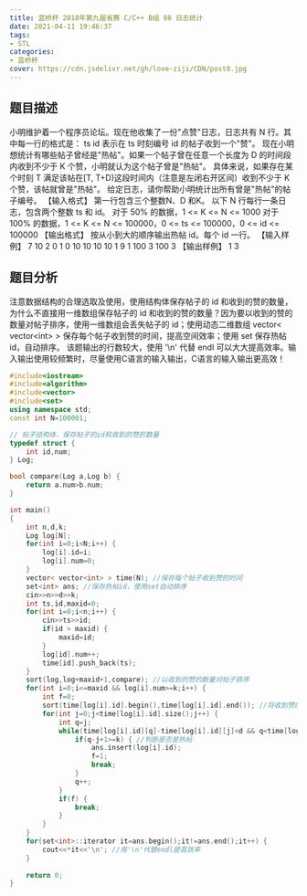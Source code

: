 ```yaml
---
title: 蓝桥杯 2018年第九届省赛 C/C++ B组 08 日志统计
date: 2021-04-11 19:46:37
tags:
- STL
categories:
- 蓝桥杯
cover: https://cdn.jsdelivr.net/gh/love-ziji/CDN/post8.jpg
---
```


## 题目描述

小明维护着一个程序员论坛。现在他收集了一份"点赞"日志，日志共有 N 行。其中每一行的格式是：
ts id
表示在 ts 时刻编号 id 的帖子收到一个"赞"。
现在小明想统计有哪些帖子曾经是"热帖"。如果一个帖子曾在任意一个长度为 D 的时间段内收到不少于 K 个赞，小明就认为这个帖子曾是"热帖"。
具体来说，如果存在某个时刻 T 满足该帖在[T, T+D)这段时间内（注意是左闭右开区间）收到不少于 K 个赞，该帖就曾是"热帖"。
给定日志，请你帮助小明统计出所有曾是"热帖"的帖子编号。
【输入格式】
第一行包含三个整数N、D 和K。
以下 N 行每行一条日志，包含两个整数 ts 和 id。
对于 50% 的数据，1 <= K <= N <= 1000
对于 100% 的数据，1 <= K <= N <= 100000，0 <= ts <= 100000，0 <= id <= 100000
【输出格式】
按从小到大的顺序输出热帖 id。每个 id 一行。
【输入样例】
7 10 2
0 1
0 10
10 10
10 1
9 1
100 3
100 3
【输出样例】
1
3

## 题目分析

注意数据结构的合理选取及使用，使用结构体保存帖子的 id 和收到的赞的数量，为什么不直接用一维数组保存帖子的 id 和收到的赞的数量？因为要以收到的赞的数量对帖子排序，使用一维数组会丢失帖子的 id；使用动态二维数组 vector< vector\<int\> > 保存每个帖子收到赞的时间，提高空间效率；使用 set 保存热帖 id，自动排序。
该题输出的行数较大，使用 '\n' 代替 endl 可以大大提高效率。输入输出使用较频繁时，尽量使用C语言的输入输出，C语言的输入输出更高效！

```c++
#include<iostream>
#include<algorithm>
#include<vector>
#include<set>
using namespace std;
const int N=100001;

// 帖子结构体，保存帖子的id和收到的赞的数量 
typedef struct {
	int id,num;
} Log;

bool compare(Log a,Log b) {
	return a.num>b.num;
}

int main()
{
	int n,d,k;
	Log log[N];
	for(int i=0;i<N;i++) {
		log[i].id=i;
		log[i].num=0;
	}
	vector< vector<int> > time(N); //保存每个帖子收到赞的时间 
	set<int> ans; //保存热帖id，使用set自动排序 
	cin>>n>>d>>k;
	int ts,id,maxid=0;
	for(int i=0;i<n;i++) {
		cin>>ts>>id;
		if(id > maxid) {
			maxid=id;
		}
		log[id].num++;
		time[id].push_back(ts);
	}
	sort(log,log+maxid+1,compare); //以收到的赞的数量对帖子排序 
	for(int i=0;i<=maxid && log[i].num>=k;i++) {
		int f=0;
		sort(time[log[i].id].begin(),time[log[i].id].end()); //将收到赞的时间排序 
		for(int j=0;j<time[log[i].id].size();j++) {
			int q=j;
			while(time[log[i].id][q]-time[log[i].id][j]<d && q<time[log[i].id].size()) {
				if(q-j+1>=k) { //判断是否是热帖 
					ans.insert(log[i].id);
					f=1;
					break;
				}
				q++;
			}
			if(f) {
				break;
			}
		}
	}
	for(set<int>::iterator it=ans.begin();it!=ans.end();it++) {
		cout<<*it<<'\n'; //用'\n'代替endl提高效率 
	}
	
	return 0;
}
```